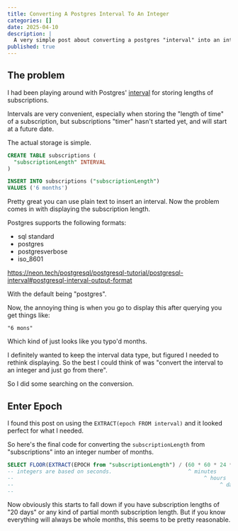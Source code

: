 ```yaml
---
title: Converting A Postgres Interval To An Integer
categories: []
date: 2025-04-10
description: |
  A very simple post about converting a postgres "interval" into an integer
published: true
---
```


## The problem

I had been playing around with Postgres' [interval](https://neon.tech/postgresql/postgresql-tutorial/postgresql-interval) for storing lengths of subscriptions.

Intervals are very convenient, especially when storing the "length of time" of a subscription, but subscriptions "timer" hasn't started yet, and will start at a future date.

The actual storage is simple.

```sql
CREATE TABLE subscriptions (
  "subscriptionLength" INTERVAL
)

INSERT INTO subscriptions ("subscriptionLength")
VALUES ('6 months')
```

Pretty great you can use plain text to insert an interval. Now the problem comes in with displaying the subscription length.

Postgres supports the following formats:
- sql standard
- postgres
- postgresverbose
- iso_8601

<https://neon.tech/postgresql/postgresql-tutorial/postgresql-interval#postgresql-interval-output-format>

With the default being "postgres".

Now, the annoying thing is when you go to display this after querying you get things like:

`"6 mons"`

Which kind of just looks like you typo'd months.

I definitely wanted to keep the interval data type, but figured I needed to rethink displaying. So the best I could think of was "convert the interval to an integer and just go from there".

So I did some searching on the conversion.

## Enter Epoch

I found this post on using the `EXTRACT(epoch FROM interval)` and it looked perfect for what I needed.

So here's the final code for converting the `subscriptionLength` from "subscriptions" into an integer number of months.

```sql
SELECT FLOOR(EXTRACT(EPOCH from "subscriptionLength") / (60 * 60 * 24 * 30)) FROM subscriptions
-- integers are based on seconds.                        ^ minutes
--                                                            ^ hours
--                                                                 ^ days
--                                                                      ^ months
```

Now obviously this starts to fall down if you have subscription lengths of "20 days" or any kind of partial month subscription length. But if you know everything will always be whole months, this seems to be pretty reasonable.


